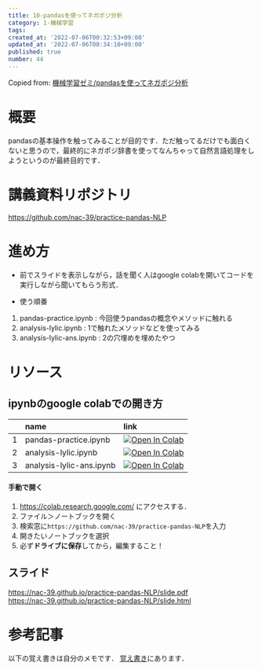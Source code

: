 ```yaml
---
title: 10-pandasを使ってネガポジ分析
category: 1-機械学習
tags: 
created_at: '2022-07-06T00:32:53+09:00'
updated_at: '2022-07-06T00:34:10+09:00'
published: true
number: 44
---
```


Copied from: [機械学習ゼミ/pandasを使ってネガポジ分析](/posts/41)

# 概要
pandasの基本操作を触ってみることが目的です．ただ触ってるだけでも面白くないと思うので，最終的にネガポジ辞書を使ってなんちゃって自然言語処理をしようというのが最終目的です．

# 講義資料リポジトリ
https://github.com/nac-39/practice-pandas-NLP

# 進め方
- 前でスライドを表示しながら，話を聞く人はgoogle colabを開いてコードを実行しながら聞いてもらう形式．

- 使う順番
1. pandas-practice.ipynb : 今回使うpandasの概念やメソッドに触れる
2. analysis-lylic.ipynb : 1で触れたメソッドなどを使ってみる
3. analysis-lylic-ans.ipynb : 2の穴埋めを埋めたやつ


# リソース
## ipynbのgoogle colabでの開き方

||name|link|
|:--|:--|:--|
|1|pandas-practice.ipynb|[![Open In Colab](https://colab.research.google.com/assets/colab-badge.svg)](https://colab.research.google.com/github/nac-39/practice-pandas-NLP/blob/master/pandas-practice.ipynb)|
|2|analysis-lylic.ipynb|[![Open In Colab](https://colab.research.google.com/assets/colab-badge.svg)](https://colab.research.google.com/github/nac-39/practice-pandas-NLP/blob/master/analysis-lylic.ipynb)|
|3|analysis-lylic-ans.ipynb|[![Open In Colab](https://colab.research.google.com/assets/colab-badge.svg)](https://colab.research.google.com/github/nac-39/practice-pandas-NLP/blob/master/analysis-lylic-ans.ipynb)|

#### 手動で開く
1. https://colab.research.google.com/ にアクセスする．
2. ファイル＞ノートブックを開く
3. 検索窓に`https://github.com/nac-39/practice-pandas-NLP`を入力
4. 開きたいノートブックを選択
5. 必ず**ドライブに保存**してから，編集すること！

## スライド
https://nac-39.github.io/practice-pandas-NLP/slide.pdf  
https://nac-39.github.io/practice-pandas-NLP/slide.html

# 参考記事
以下の覚え書きは自分のメモです．
[覚え書き](https://github.com/nac-39/practice-pandas-NLP/blob/main/memo.md)にあります．


